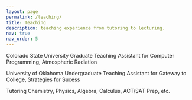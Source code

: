 ```yaml
---
layout: page
permalink: /teaching/
title: Teaching
description: teaching experience from tutoring to lecturing.
nav: true
nav_order: 5
---
```


Colorado State University
Graduate Teaching Assistant for Computer Programming, Atmospheric Radiation

University of Oklahoma
Undergraduate Teaching Assistant for Gateway to College, Strategies for Sucess

Tutoring
Chemistry, Physics, Algebra, Calculus, ACT/SAT Prep, etc.
